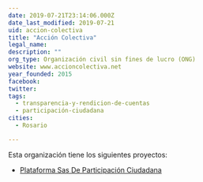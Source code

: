 ```yaml
---
date: 2019-07-21T23:14:06.000Z
date_last_modified: 2019-07-21
uid: accion-colectiva
title: "Acción Colectiva"
legal_name: 
description: ""
org_type: Organización civil sin fines de lucro (ONG)
website: www.accioncolectiva.net
year_founded: 2015
facebook: 
twitter: 
tags:
  - transparencia-y-rendicion-de-cuentas
  - participación-ciudadana
cities: 
  - Rosario

---
```


Esta organización tiene los siguientes proyectos:

- [Plataforma Sas De Participación Ciudadana](/i/plataforma-sas-de-participacion-ciudadana.html)

